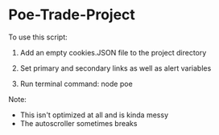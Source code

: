 # Poe-Trade-Project

To use this script:

1. Add an empty cookies.JSON file to the project directory

2. Set primary and secondary links as well as alert variables

3. Run terminal command: node poe


Note:

- This isn't optimized at all and is kinda messy
- The autoscroller sometimes breaks
